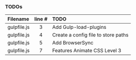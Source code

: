 ### TODOs
| Filename | line # | TODO
|:------|:------:|:------
| gulpfile.js | 3 | Add Gulp-load-plugins
| gulpfile.js | 4 | Create a config file to store paths
| gulpfile.js | 5 | Add BrowserSync
| gulpfile.js | 7 | Features Animate CSS Level 3